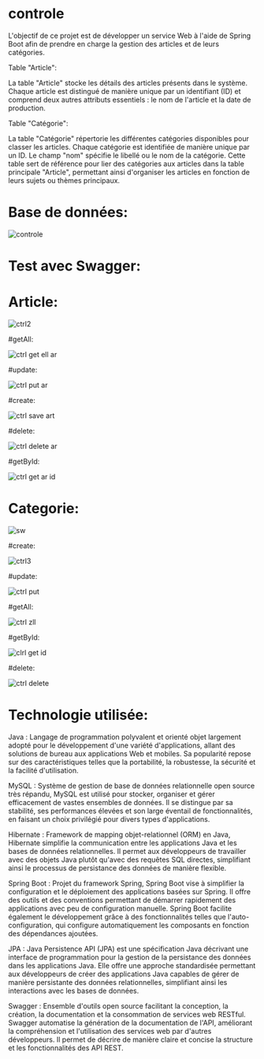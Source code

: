 # controle
L'objectif de ce projet est de développer un service Web à l'aide de Spring Boot afin de prendre en charge la gestion des articles et de leurs catégories.

Table "Article":

La table "Article" stocke les détails des articles présents dans le système. Chaque article est distingué de manière unique par un identifiant (ID) et comprend deux autres attributs essentiels : le nom de l'article et la date de production.

Table "Catégorie":

La table "Catégorie" répertorie les différentes catégories disponibles pour classer les articles. Chaque catégorie est identifiée de manière unique par un ID. Le champ "nom" spécifie le libellé ou le nom de la catégorie. Cette table sert de référence pour lier des catégories aux articles dans la table principale "Article", permettant ainsi d'organiser les articles en fonction de leurs sujets ou thèmes principaux.

# Base de données:

![controle](https://github.com/sana7867/controle/assets/147515885/e122f6af-51f6-48ce-9339-b2541b095483)

# Test avec Swagger:

# Article:

![ctrl2](https://github.com/sana7867/controle/assets/147515885/15a52da7-432f-458d-ac53-ef69365d851d)

#getAll:

![ctrl get ell ar](https://github.com/sana7867/controle/assets/147515885/dc0cbcb8-fbc7-4a35-b057-34ec02bec9fc)

#update:

![ctrl put ar](https://github.com/sana7867/controle/assets/147515885/74d8c63b-0d92-4d4b-9d4e-97fe1f083fd0)

#create:

![ctrl save art](https://github.com/sana7867/controle/assets/147515885/2fca52fa-d369-4f74-b67a-23853b312f54)

#delete:

![ctrl delete ar](https://github.com/sana7867/controle/assets/147515885/8c3cbe33-8c7a-4907-8a72-541983383b7c)

#getById:

![ctrl get ar id](https://github.com/sana7867/controle/assets/147515885/4e4f9baf-e47e-4703-b2a8-93378425a90f)

# Categorie:

![sw](https://github.com/sana7867/controle/assets/147515885/1983612b-b906-4ade-8810-6133ee30d099)

#create:

![ctrl3](https://github.com/sana7867/controle/assets/147515885/b2a56a74-c7b1-4962-ad10-47da2f541b37)

#update:

![ctrl put](https://github.com/sana7867/controle/assets/147515885/e707cbbf-24dd-41db-83d8-1bfe25e0b564)

#getAll:

![ctrl zll](https://github.com/sana7867/controle/assets/147515885/7fbf208f-36cd-4da0-907d-83c0f3daaa25)

#getById: 

![clrl get id](https://github.com/sana7867/controle/assets/147515885/da73d73f-2606-4670-ae82-c3e5a526cce5)

#delete:

![ctrl delete](https://github.com/sana7867/controle/assets/147515885/e184f620-d125-4b00-a12c-f0276f8b6b93)

# Technologie utilisée:
Java : Langage de programmation polyvalent et orienté objet largement adopté pour le développement d'une variété d'applications, allant des solutions de bureau aux applications Web et mobiles. Sa popularité repose sur des caractéristiques telles que la portabilité, la robustesse, la sécurité et la facilité d'utilisation.

MySQL : Système de gestion de base de données relationnelle open source très répandu, MySQL est utilisé pour stocker, organiser et gérer efficacement de vastes ensembles de données. Il se distingue par sa stabilité, ses performances élevées et son large éventail de fonctionnalités, en faisant un choix privilégié pour divers types d'applications.

Hibernate : Framework de mapping objet-relationnel (ORM) en Java, Hibernate simplifie la communication entre les applications Java et les bases de données relationnelles. Il permet aux développeurs de travailler avec des objets Java plutôt qu'avec des requêtes SQL directes, simplifiant ainsi le processus de persistance des données de manière flexible.

Spring Boot : Projet du framework Spring, Spring Boot vise à simplifier la configuration et le déploiement des applications basées sur Spring. Il offre des outils et des conventions permettant de démarrer rapidement des applications avec peu de configuration manuelle. Spring Boot facilite également le développement grâce à des fonctionnalités telles que l'auto-configuration, qui configure automatiquement les composants en fonction des dépendances ajoutées.

JPA : Java Persistence API (JPA) est une spécification Java décrivant une interface de programmation pour la gestion de la persistance des données dans les applications Java. Elle offre une approche standardisée permettant aux développeurs de créer des applications Java capables de gérer de manière persistante des données relationnelles, simplifiant ainsi les interactions avec les bases de données.

Swagger : Ensemble d'outils open source facilitant la conception, la création, la documentation et la consommation de services web RESTful. Swagger automatise la génération de la documentation de l'API, améliorant la compréhension et l'utilisation des services web par d'autres développeurs. Il permet de décrire de manière claire et concise la structure et les fonctionnalités des API REST.

